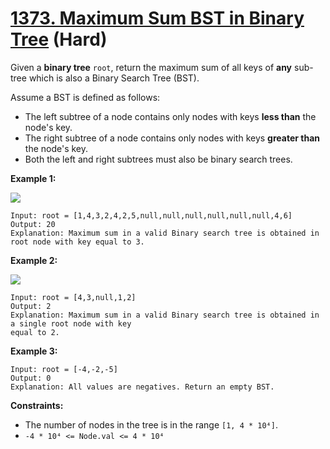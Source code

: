 # [1373. Maximum Sum BST in Binary Tree][link] (Hard)

[link]: https://leetcode.com/problems/maximum-sum-bst-in-binary-tree/

Given a **binary tree** `root`, return the maximum sum of all keys of **any** sub-tree which is also
a Binary Search Tree (BST).

Assume a BST is defined as follows:

- The left subtree of a node contains only nodes with keys **less than** the node's key.
- The right subtree of a node contains only nodes with keys **greater than** the node's key.
- Both the left and right subtrees must also be binary search trees.

**Example 1:**

![](https://assets.leetcode.com/uploads/2020/01/30/sample_1_1709.png)

```
Input: root = [1,4,3,2,4,2,5,null,null,null,null,null,null,4,6]
Output: 20
Explanation: Maximum sum in a valid Binary search tree is obtained in root node with key equal to 3.
```

**Example 2:**

![](https://assets.leetcode.com/uploads/2020/01/30/sample_2_1709.png)

```
Input: root = [4,3,null,1,2]
Output: 2
Explanation: Maximum sum in a valid Binary search tree is obtained in a single root node with key
equal to 2.
```

**Example 3:**

```
Input: root = [-4,-2,-5]
Output: 0
Explanation: All values are negatives. Return an empty BST.
```

**Constraints:**

- The number of nodes in the tree is in the range `[1, 4 * 10⁴]`.
- `-4 * 10⁴ <= Node.val <= 4 * 10⁴`
